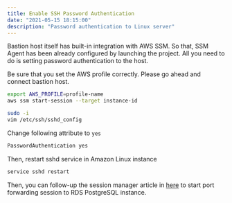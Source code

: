 ```yaml
---
title: Enable SSH Password Authentication
date: "2021-05-15 18:15:00"
description: "Password authentication to Linux server"
---
```


Bastion host itself has built-in integration with AWS SSM. So that, SSM Agent has been already configured by launching the project. All you need to do is setting password authentication to the host.

Be sure that you set the AWS profile correctly. Please go ahead and connect bastion host.
```bash
export AWS_PROFILE=profile-name
aws ssm start-session --target instance-id
```
```bash
sudo -i 
vim /etc/ssh/sshd_config
```
Change following attribute to `yes`

```bash
PasswordAuthentication yes
```
Then, restart sshd service in Amazon Linux instance

```bash
service sshd restart
```
Then, you can follow-up the session manager article in [here](https://github.com/umutykaya/cdk-spring-pipeline/blob/develop/assets/docs/ssm_session_manager.md) to start port forwarding session to RDS PostgreSQL instance.
